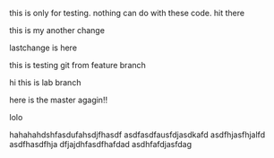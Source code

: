 this is only for testing.
nothing can do with these code.
hit there

this is my another change 


lastchange is here


this is testing git from feature branch

hi this is lab branch


here is the master agagin!!


lolo


hahahahdshfasdufahsdjfhasdf
asdfasdfausfdjasdkafd
asdfhjasfhjalfd
asdfhasdfhja
dfjajdhfasdfhafdad
asdhfafdjasfdag
